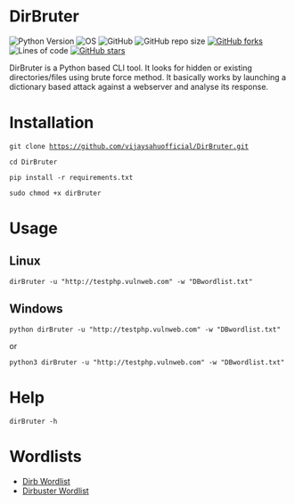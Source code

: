 # DirBruter

![Python Version](https://img.shields.io/badge/python-3.x-blue?style=flat&logo=python)
![OS](https://img.shields.io/badge/OS-GNU%2FLinux-red?style=flat&logo=linux)
![GitHub](https://img.shields.io/github/license/vijaysahuofficial/DirBruter?style=flat)
![GitHub repo size](https://img.shields.io/github/repo-size/vijaysahuofficial/DirBruter)
[![GitHub forks](https://img.shields.io/github/forks/vijaysahuofficial/DirBruter)](https://github.com/vijaysahuofficial/DirBruter/network)
![Lines of code](https://img.shields.io/tokei/lines/github/vijaysahuofficial/DirBruter)
[![GitHub stars](https://img.shields.io/github/stars/vijaysahuofficial/DirBruter)](https://github.com/vijaysahuofficial/DirBruter/stargazers)

<p>DirBruter is a Python based CLI tool. It looks for hidden or existing directories/files using brute force method. It basically works by launching a dictionary based attack against a webserver and analyse its response.</p>

# Installation

<code>git clone https://github.com/vijaysahuofficial/DirBruter.git</code>

<code>cd DirBruter</code>

<code>pip install -r requirements.txt</code>

<code>sudo chmod +x dirBruter</code>


# Usage

<h2>Linux</h2>
<code>dirBruter -u "http://testphp.vulnweb.com" -w "DBwordlist.txt"</code>
<h2>Windows</h2>
<code>python dirBruter -u "http://testphp.vulnweb.com" -w "DBwordlist.txt"</code>

<p>or</p>
<code>python3 dirBruter -u "http://testphp.vulnweb.com" -w "DBwordlist.txt"</code>


# Help
<code>dirBruter -h</code>

# Wordlists

<ul>
    <li><a href="https://github.com/v0re/dirb/tree/master/wordlists" target="_blank">Dirb Wordlist</a></li>
    <li><a href="https://github.com/daviddias/node-dirbuster/tree/master/lists" target="_blank">Dirbuster Wordlist</a></li>
</ul>

